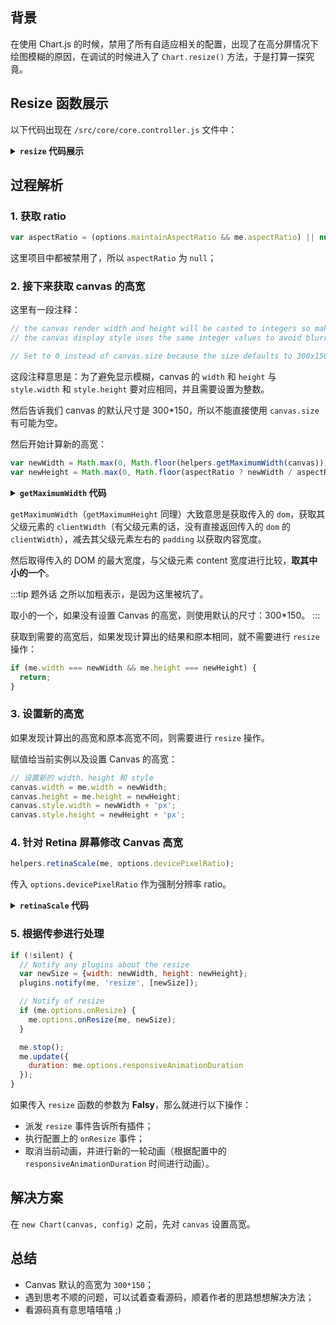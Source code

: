 ## 背景

在使用 Chart.js 的时候，禁用了所有自适应相关的配置，出现了在高分屏情况下绘图模糊的原因，在调试的时候进入了 `Chart.resize()` 方法，于是打算一探究竟。

## Resize 函数展示

以下代码出现在 `/src/core/core.controller.js` 文件中：

<details>

  <summary>
    <strong><code>resize</code> 代码展示</strong>
  </summary>

```js
helpers.extend(Chart.prototype, {
  // ...
  resize: function(silent) {
    var me = this;
    var options = me.options;
    var canvas = me.canvas;
    var aspectRatio = (options.maintainAspectRatio && me.aspectRatio) || null;

    // the canvas render width and height will be casted to integers so make sure that
    // the canvas display style uses the same integer values to avoid blurring effect.

    // Set to 0 instead of canvas.size because the size defaults to 300x150 if the element is collapsed
    var newWidth = Math.max(0, Math.floor(helpers.getMaximumWidth(canvas)));
    var newHeight = Math.max(0, Math.floor(aspectRatio ? newWidth / aspectRatio : helpers.getMaximumHeight(canvas)));

    if (me.width === newWidth && me.height === newHeight) {
      return;
    }

    canvas.width = me.width = newWidth;
    canvas.height = me.height = newHeight;
    canvas.style.width = newWidth + 'px';
    canvas.style.height = newHeight + 'px';

    helpers.retinaScale(me, options.devicePixelRatio);

    if (!silent) {
      // Notify any plugins about the resize
      var newSize = {width: newWidth, height: newHeight};
      plugins.notify(me, 'resize', [newSize]);

      // Notify of resize
      if (me.options.onResize) {
        me.options.onResize(me, newSize);
      }

      me.stop();
      me.update({
        duration: me.options.responsiveAnimationDuration
      });
    }
  },
  // ...
})
```

</details>

## 过程解析

### 1. 获取 ratio

```js
var aspectRatio = (options.maintainAspectRatio && me.aspectRatio) || null;
```

这里项目中都被禁用了，所以 `aspectRatio` 为 `null`；

### 2. 接下来获取 canvas 的高宽

这里有一段注释：

```js
// the canvas render width and height will be casted to integers so make sure that
// the canvas display style uses the same integer values to avoid blurring effect.

// Set to 0 instead of canvas.size because the size defaults to 300x150 if the element is collapsed
```

这段注释意思是：为了避免显示模糊，canvas 的 `width` 和 `height` 与 `style.width` 和 `style.height` 要对应相同，并且需要设置为整数。

然后告诉我们 canvas 的默认尺寸是 300*150，所以不能直接使用 `canvas.size` 有可能为空。

然后开始计算新的高宽：

```js
var newWidth = Math.max(0, Math.floor(helpers.getMaximumWidth(canvas)));
var newHeight = Math.max(0, Math.floor(aspectRatio ? newWidth / aspectRatio : helpers.getMaximumHeight(canvas)));
```

<details>
  <summary>
    <strong><code>getMaximumWidth</code> 代码</strong>
  </summary>

  ```js
  helpers.getMaximumWidth = function(domNode) {
    var container = helpers._getParentNode(domNode);
    if (!container) {
      return domNode.clientWidth;
    }

    var clientWidth = container.clientWidth;
    var paddingLeft = helpers._calculatePadding(container, 'padding-left', clientWidth);
    var paddingRight = helpers._calculatePadding(container, 'padding-right', clientWidth);

    var w = clientWidth - paddingLeft - paddingRight;
    var cw = helpers.getConstraintWidth(domNode);
    return isNaN(cw) ? w : Math.min(w, cw);
  };
  ```

  这里的 `getMaximumWidth`、`getMaximumHeight` 是 `chart.js` 中的工具类的方法。

</details>

`getMaximumWidth`（`getMaximumHeight` 同理）大致意思是获取传入的 `dom`，获取其父级元素的 `clientWidth`（有父级元素的话，没有直接返回传入的 `dom` 的 `clientWidth`），减去其父级元素左右的 `padding` 以获取内容宽度。

然后取得传入的 DOM 的最大宽度，与父级元素 content 宽度进行比较，**取其中小的一个**。

:::tip 题外话
之所以加粗表示，是因为这里被坑了。

取小的一个，如果没有设置 Canvas 的高宽，则使用默认的尺寸：300*150。
:::

获取到需要的高宽后，如果发现计算出的结果和原本相同，就不需要进行 `resize` 操作：

```js
if (me.width === newWidth && me.height === newHeight) {
  return;
}
```

### 3. 设置新的高宽

如果发现计算出的高宽和原本高宽不同，则需要进行 `resize` 操作。

赋值给当前实例以及设置 Canvas 的高宽：

```js
// 设置新的 width、height 和 style
canvas.width = me.width = newWidth;
canvas.height = me.height = newHeight;
canvas.style.width = newWidth + 'px';
canvas.style.height = newHeight + 'px';
```

### 4. 针对 Retina 屏幕修改 Canvas 高宽

```js
helpers.retinaScale(me, options.devicePixelRatio);
```

传入 `options.devicePixelRatio` 作为强制分辨率 ratio。

<details>
  <summary>
    <strong><code>retinaScale</code> 代码</strong>
  </summary>

  ```js
  helpers.retinaScale = function(chart, forceRatio) {
    var pixelRatio = chart.currentDevicePixelRatio = forceRatio || (typeof window !== 'undefined' && window.devicePixelRatio) || 1;
    if (pixelRatio === 1) {
      return;
    }

    var canvas = chart.canvas;
    var height = chart.height;
    var width = chart.width;

    canvas.height = height * pixelRatio;
    canvas.width = width * pixelRatio;
    chart.ctx.scale(pixelRatio, pixelRatio);

    // If no style has been set on the canvas, the render size is used as display size,
    // making the chart visually bigger, so let's enforce it to the "correct" values.
    // See https://github.com/chartjs/Chart.js/issues/3575
    if (!canvas.style.height && !canvas.style.width) {
      canvas.style.height = height + 'px';
      canvas.style.width = width + 'px';
    }
  };
  ```

  `pixelRatio` 要么是配置中的内容，要么是 `window.devicePixelRatio` 要么是 `1`。

  如果是 `1` 则不操作，否则对 `canvas` 的高宽做比例缩放，并使用 Canvas 中的 `scale(scalewidth, scaleheight)` API 对其内容进行缩放（详见：[HTML5 canvas scale() 方法](http://www.w3school.com.cn/tags/canvas_scale.asp)）。

  最后是对于没有设置 `style` 的 `canvas` 进行缩放设置。

</details>

### 5. 根据传参进行处理

```js
if (!silent) {
  // Notify any plugins about the resize
  var newSize = {width: newWidth, height: newHeight};
  plugins.notify(me, 'resize', [newSize]);

  // Notify of resize
  if (me.options.onResize) {
    me.options.onResize(me, newSize);
  }

  me.stop();
  me.update({
    duration: me.options.responsiveAnimationDuration
  });
}
```

如果传入 `resize` 函数的参数为 **Falsy**，那么就进行以下操作：

- 派发 `resize` 事件告诉所有插件；
- 执行配置上的 `onResize` 事件；
- 取消当前动画，并进行新的一轮动画（根据配置中的 `responsiveAnimationDuration` 时间进行动画）。

## 解决方案

在 `new Chart(canvas, config)` 之前，先对 `canvas` 设置高宽。

## 总结

- Canvas 默认的高宽为 `300*150`；
- 遇到思考不顺的问题，可以试着查看源码，顺着作者的思路想想解决方法；
- 看源码真有意思嘻嘻嘻 ;)